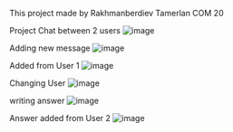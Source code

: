 This project made by Rakhmanberdiev Tamerlan COM 20


Project Chat between 2 users
![image](https://github.com/Tumbler-3/mid/assets/73570792/498bff45-6bff-4220-91f6-173fe70399c0)




Adding new message
![image](https://github.com/Tumbler-3/mid/assets/73570792/0246074c-a440-4614-b1e6-38eaebd22ce9)

Added from User 1
![image](https://github.com/Tumbler-3/mid/assets/73570792/104fef26-633a-41eb-95f1-479b846cf1e3)


Changing User
![image](https://github.com/Tumbler-3/mid/assets/73570792/577c0221-58ee-48fc-a8a5-8ed67a3fd850)

writing answer
![image](https://github.com/Tumbler-3/mid/assets/73570792/81565b19-cf8e-42f6-99cb-913992e51513)

Answer added from User 2
![image](https://github.com/Tumbler-3/mid/assets/73570792/7c2756b4-deab-450a-a5cc-edd255914ae1)
